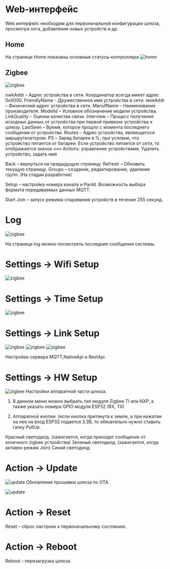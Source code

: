 # Web-интерфейс
Web интерфейс необходим для первоначальной конфигурации шлюза, просмотра лога, добавления новых устройств и др.

## Home
На странице  Home показаны основные статусы контроллера
![home](/img/slshome.png)


## Zigbee
![zigbee](/img/slszigbee.png)

nwkAddr – Адрес устройства в сети. Координатор всегда имеет адрес 0x0000. FriendlyName - Дружественное имя устройства в сети. ieeeAddr – Физический адрес устройства в сети. ManufName – Наименование производителя. ModelId – Условное обозначение модели устройства. LinkQuality – Оценки качества связи. Interview – Процесс получения исходных данных от устройства при первой привязке устройства к шлюзу. LastSeen – Время, которое прошло с момента последнего сообщения от устройства. Routes – Адрес устройства, являющегося маршрутизатором. PS – Заряд батареи в %, при условии, что устройство питается от батареи. Если устройство питается от сети, то отображается значок «≈» Actions: управление устройствами. Удалить устройство, задать имя

Back – вернуться на предыдущую страницу. Refresh – Обновить текущую страницу. Groups – создание, редактирование, удаление групп. (На стадии разработки)

Setup – настройка номера канала и PanId. Возможность выбора формата передаваемых данных MQTT.

Start Join – запуск режима спаривания устройств в течение 255 секунд.


# Log
![zigbee](/img/slslog2.png)

На странице log можно посмотреть последние сообщения системы.

# Settings -> Wifi Setup

![zigbee](/img/slswifi.png)


# Settings -> Time Setup

![zigbee](/img/slstime.png)


# Settings -> Link Setup


![zigbee](/img/slssetuplink.png)
![zigbee](/img/slssetupmqtt.png)
![zigbee](/img/slssetupnapive.png)





Настройки сервера MQTT,NativeApi и  RestApi.


# Settings -> HW Setup

![zigbee](/img/slssetuphw.png)
Настройки аппаратной части шлюза.


1) В данном меню можно выбрать тип модуля Zigbee TI или NXP, а также указать номера GPIO модуля ESP32 (RX, TX)

2) Аппаратной кнопки. (если кнопка притянута к земле, а при нажатии на нее на вход ESP32 подается 3.3В, то обязательно нужно ставить галку PullUp.

Красный светодиод. (зажигается, когда приходит сообщение от конечного zigbee устройства)
Зеленый светодиод. (зажигается, когда активен режим Join)
Синий светодиод.




# Action  -> Update

![update](/img/slsupdate.png)
Обновление прошивки шлюза по ОТА.

![update](/img/slsaction.png)
# Action  -> Reset
Reset – сброс настроек к первоначальному состоянию.



# Action  -> Reboot
Reboot – перезагрузка шлюза.

